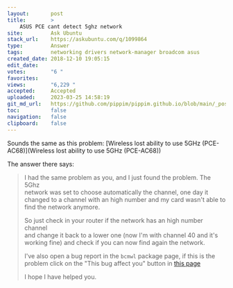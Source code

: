 ```yaml
---
layout:       post
title:        >
    ASUS PCE cant detect 5ghz network
site:         Ask Ubuntu
stack_url:    https://askubuntu.com/q/1099864
type:         Answer
tags:         networking drivers network-manager broadcom asus
created_date: 2018-12-10 19:05:15
edit_date:    
votes:        "6 "
favorites:    
views:        "6,229 "
accepted:     Accepted
uploaded:     2023-03-25 14:58:19
git_md_url:   https://github.com/pippim/pippim.github.io/blob/main/_posts/2018/2018-12-10-ASUS-PCE-cant-detect-5ghz-network.md
toc:          false
navigation:   false
clipboard:    false
---
```


Sounds the same as this problem: [Wireless lost ability to use 5GHz (PCE-AC68)](Wireless lost ability to use 5GHz (PCE-AC68))

The answer there says:

> I had the same problem as you, and I just found the problem. The 5Ghz  
> network was set to choose automatically the channel, one day it  
> changed to a channel with an high number and my card wasn't able to  
> find the network anymore.  
>   
> So just check in your router if the network has an high number channel  
> and change it back to a lower one (now I'm with channel 40 and it's  
> working fine) and check if you can now find again the network.  
>   
> I've also open a bug report in the `bcmwl` package page, if this is the  
> problem click on the "This bug affect you" button in [this page][1]  
>   
> I hope I have helped you.  

  [1]: https://bugs.launchpad.net/ubuntu/+source/bcmwl/+bug/1574196
